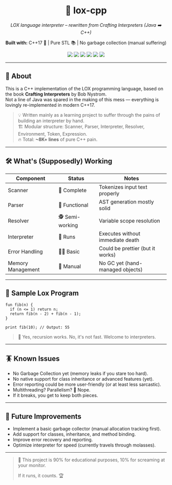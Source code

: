 <h1 align="center">🦎 lox-cpp</h1>
<p align="center"><i>LOX language interpreter – rewritten from Crafting Interpreters (Java ➡️ C++)</i></p>
<p align="center"><b>Built with:</b> C++17 🚀 | Pure STL 📚 | No garbage collection (manual suffering)</p>
<p align="center">
  <img src="https://img.shields.io/badge/build-mostly%20working-green?style=flat-square&logo=github" />
  <img src="https://img.shields.io/badge/brain%20cells-lost-yellow?style=flat-square&logo=probot" />
  <img src="https://img.shields.io/badge/errors-daily-red?style=flat-square&logo=bugatti" />
  <img src="https://img.shields.io/badge/specification-followed-lightgrey?style=flat-square&logo=openaccess" />
  <img src="https://img.shields.io/badge/bugs-survived-critical?style=flat-square&logo=ghostery" />
  <img src="https://img.shields.io/badge/docs-your%20problem-blue?style=flat-square&logo=readthedocs" />
</p>

---

## 📜 About

This is a C++ implementation of the LOX programming language, based on the book **Crafting Interpreters** by Bob Nystrom.  
Not a line of Java was spared in the making of this mess — everything is lovingly re-implemented in modern C++17.

> 💡 Written mainly as a learning project to suffer through the pains of building an interpreter by hand.  
> 🏗️ Modular structure: Scanner, Parser, Interpreter, Resolver, Environment, Token, Expression.  
> 🔥 Total: **~8K+ lines** of pure C++ pain.

---

## 🛠️ What's (Supposedly) Working

| Component         | Status         | Notes                             |
|-------------------|-----------------|-----------------------------------|
| Scanner           | 🧹 Complete      | Tokenizes input text properly     |
| Parser            | 📖 Functional    | AST generation mostly solid       |
| Resolver          | 🕵️ Semi-working  | Variable scope resolution         |
| Interpreter       | 🧠 Runs           | Executes without immediate death |
| Error Handling    | 😵‍💫 Basic         | Could be prettier (but it works)  |
| Memory Management | 🤲 Manual         | No GC yet (hand-managed objects)  |

---

## 🦎 Sample Lox Program

```lox
fun fib(n) {
  if (n <= 1) return n;
  return fib(n - 2) + fib(n - 1);
}

print fib(10); // Output: 55
```

> 📝 Yes, recursion works. No, it's not fast. Welcome to interpreters.

---


## 🪳 Known Issues

- No Garbage Collection yet (memory leaks if you stare too hard).
- No native support for class inheritance or advanced features (yet).
- Error reporting could be more user-friendly (or at least less sarcastic).
- Multithreading? Parallelism? 🧵 Nope.
- If it breaks, you get to keep both pieces.

---

## 🎯 Future Improvements

- Implement a basic garbage collector (manual allocation tracking first).
- Add support for classes, inheritance, and method binding.
- Improve error recovery and reporting.
- Optimize interpreter for speed (currently travels through molasses).

---

> 🧠 This project is 90% for educational purposes, 10% for screaming at your monitor.
>  
> If it runs, it counts. 🏆
```
